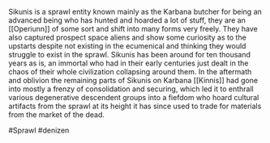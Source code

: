 
Sikunis is a sprawl entity known mainly as the Karbana butcher for being an advanced being who has hunted and hoarded a lot of stuff, they are an [[Operiunn]] of some sort and shift into many forms very freely. They have also captured prospect space aliens and show some curiosity as to the upstarts despite not existing in the ecumenical and thinking they would struggle to exist in the sprawl. Sikunis has been around for ten thousand years as is, an immortal who had in their early centuries just dealt in the chaos of their whole civilization collapsing around them. In the aftermath and oblivion the remaining parts of Sikunis on Karbana [[Kinnis]] had gone into mostly a frenzy of consolidation and securing, which led it to enthrall various degenerative descendent groups into a fiefdom who hoard cultural artifacts from the sprawl at its height it has since used to trade for materials from the market of the dead.

#Sprawl 
#denizen 
